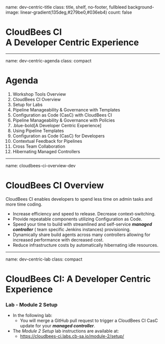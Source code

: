 name: dev-centric-title
class: title, shelf, no-footer, fullbleed
background-image: linear-gradient(135deg,#279be0,#036eb4)
count: false

# CloudBees CI<br>A Developer Centric Experience

---
name: dev-centric-agenda
class: compact

# Agenda

1. Workshop Tools Overview
2. CloudBees CI Overview
3. Setup for Labs
4. Pipeline Manageability & Governance with Templates
5. Configuration as Code (CasC) with CloudBees CI
6. Pipeline Manageability & Governance with Policies
7. .blue-bold[A Developer Centric Experience]
8. Using Pipeline Templates
9. Configuration as Code (CasC) for Developers
10. Contextual Feedback for Pipelines
11. Cross Team Collaboration
12. Hibernating Managed Controllers

---
name: cloudbees-ci-overview-dev

# CloudBees CI Overview

 CloudBees CI enables developers to spend less time on admin tasks and more time coding. 
 
 - Increase efficiency and speed to release. Decrease context-switching.  
 - Provide repeatable components utilizing Configuration as Code. 
 - Speed your time to build with streamlined and self-service ***managed controller*** ( team specific Jenkins instances) provisioning.  
 - Dynamically share build agents across many controllers allowing for increased performance with decreased cost.
 - Reduce infrastructure costs by automatically hibernating idle resources.

---
name: dev-centric-lab
class: compact

# CloudBees CI: A Developer Centric Experience

### Lab - Module 2 Setup
* In the following lab:
  *  You will merge a GitHub pull request to trigger a CloudBees CI CasC update for your ***managed controller***.
* The *Module 2 Setup* lab instructions are available at: 
  * https://cloudbees-ci.labs.cb-sa.io/module-2/setup/